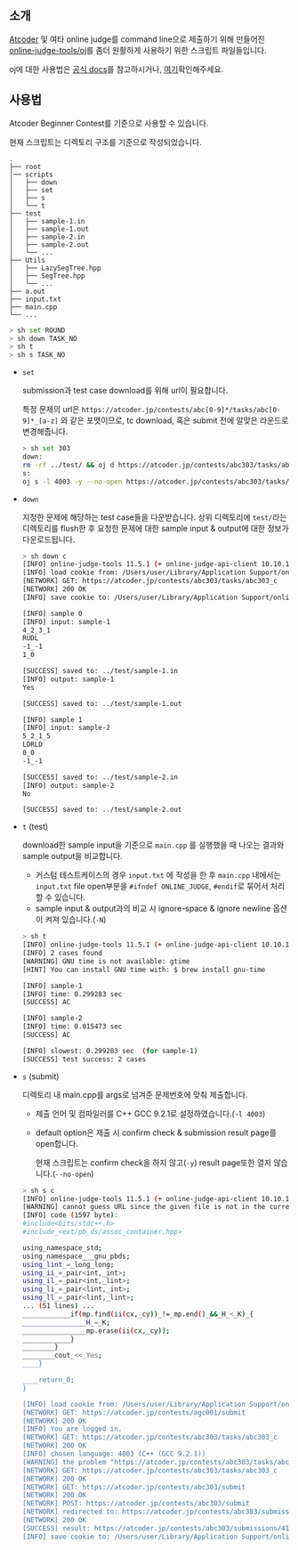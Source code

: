 ## 소개

[Atcoder](https://atcoder.jp/) 및 여타 online judge를 command line으로 제출하기 위해 만들어진 [online-judge-tools/oj](https://github.com/online-judge-tools/oj)를 좀더 원활하게 사용하기 위한 스크립트 파일들입니다.

oj에 대한 사용법은 [공식 docs](https://github.com/online-judge-tools/oj/blob/master/docs/getting-started.md)를 참고하시거나, [여기](https://blog.naver.com/raararaara/223106235174)확인해주세요.

## 사용법

Atcoder Beginner Contest를 기준으로 사용할 수 있습니다.

현재 스크립트는 디렉토리 구조를 기준으로 작성되었습니다.

```
.
├── root
│── scripts
│   ├── down
│   ├── set
│   ├── s
│   └── t
├── test
│   ├── sample-1.in
│   ├── sample-1.out
│   ├── sample-2.in
│   ├── sample-2.out
│   └── ...
├── Utils
│   ├── LazySegTree.hpp
│   ├── SegTree.hpp
│   └── ...
├── a.out
├── input.txt
├── main.cpp
└── ...
```

```bash
> sh set ROUND
> sh down TASK_NO
> sh t
> sh s TASK_NO
```

* `set`

  submission과 test case download를 위해 url이 필요합니다.
  
  특정 문제의 url은 `https://atcoder.jp/contests/abc[0-9]*/tasks/abc[0-9]*_[a-z]` 와 같은 포맷이므로, tc download, 혹은 submit 전에 알맞은 라운드로 변경해줍니다.

  ```bash
  > sh set 303
  down:
  rm -rf ../test/ && oj d https://atcoder.jp/contests/abc303/tasks/abc303_$1 -d ../test/
  s:
  oj s -l 4003 -y --no-open https://atcoder.jp/contests/abc303/tasks/abc303_$1 ../main.cpp
  ```
  
* `down`

  지정한 문제에 해당하는 test case들을 다운받습니다.
  상위 디렉토리에 `test/`라는 디렉토리를 flush한 후 요청한 문제에 대한 sample input & output에 대한 정보가 다운로드됩니다.

  ```bash
  > sh down c
  [INFO] online-judge-tools 11.5.1 (+ online-judge-api-client 10.10.1)
  [INFO] load cookie from: /Users/user/Library/Application Support/online-judge-tools/cookie.jar
  [NETWORK] GET: https://atcoder.jp/contests/abc303/tasks/abc303_c
  [NETWORK] 200 OK
  [INFO] save cookie to: /Users/user/Library/Application Support/online-judge-tools/cookie.jar

  [INFO] sample 0
  [INFO] input: sample-1
  4_2_3_1
  RUDL
  -1_-1
  1_0
  
  [SUCCESS] saved to: ../test/sample-1.in
  [INFO] output: sample-1
  Yes

  [SUCCESS] saved to: ../test/sample-1.out
  
  [INFO] sample 1
  [INFO] input: sample-2
  5_2_1_5
  LDRLD
  0_0
  -1_-1
  
  [SUCCESS] saved to: ../test/sample-2.in
  [INFO] output: sample-2
  No
  
  [SUCCESS] saved to: ../test/sample-2.out
  ```
* `t` (test)

  download한 sample input을 기준으로 `main.cpp` 를 실행했을 때 나오는 결과와 sample output을 비교합니다.
  * 커스텀 테스트케이스의 경우 `input.txt` 에 작성을 한 후 `main.cpp` 내에서는 `input.txt` file open부분을 `#ifndef ONLINE_JUDGE`, `#endif`로 묶어서 처리할 수 있습니다.
  * sample input & output과의 비교 시 ignore-space & ignore newline 옵션이 켜져 있습니다.(`-N`)
  
  ```bash
  > sh t
  [INFO] online-judge-tools 11.5.1 (+ online-judge-api-client 10.10.1)
  [INFO] 2 cases found
  [WARNING] GNU time is not available: gtime
  [HINT] You can install GNU time with: $ brew install gnu-time
  
  [INFO] sample-1
  [INFO] time: 0.299283 sec
  [SUCCESS] AC
  
  [INFO] sample-2
  [INFO] time: 0.015473 sec
  [SUCCESS] AC
  
  [INFO] slowest: 0.299283 sec  (for sample-1)
  [SUCCESS] test success: 2 cases
  ```
* `s` (submit)
  
  디렉토리 내 main.cpp를 args로 넘겨준 문제번호에 맞춰 제출합니다.
  * 제출 언어 및 컴파일러를 C++ GCC 9.2.1로 설정하였습니다.(`-l 4003`)
  * default option은 제출 시 confirm check & submission result page를 open합니다.
    
    현재 스크립트는 confirm check을 하지 않고(`-y`) result page또한 열지 않습니다.(`--no-open`) 
  ```bash
  > sh s c
  [INFO] online-judge-tools 11.5.1 (+ online-judge-api-client 10.10.1)
  [WARNING] cannot guess URL since the given file is not in the current directory
  [INFO] code (1597 byte):
  #include<bits/stdc++.h>
  #include_<ext/pb_ds/assoc_container.hpp>
  
  using_namespace_std;
  using_namespace___gnu_pbds;
  using_lint_=_long_long;
  using_ii_=_pair<int,_int>;
  using_il_=_pair<int,_lint>;
  using_li_=_pair<lint,_int>;
  using_ll_=_pair<lint,_lint>;
  ... (51 lines) ...
  ____________if(mp.find(ii(cx,_cy))_!=_mp.end()_&&_H_<_K)_{
  ________________H_=_K;
  ________________mp.erase(ii(cx,_cy));
  ____________}
  ________}
  ________cout_<<_Yes;
  ____}
  
  ____return_0;
  }
  
  [INFO] load cookie from: /Users/user/Library/Application Support/online-judge-tools/cookie.jar
  [NETWORK] GET: https://atcoder.jp/contests/agc001/submit
  [NETWORK] 200 OK
  [INFO] You are logged in.
  [NETWORK] GET: https://atcoder.jp/contests/abc303/tasks/abc303_c
  [NETWORK] 200 OK
  [INFO] chosen language: 4003 (C++ (GCC 9.2.1))
  [WARNING] the problem "https://atcoder.jp/contests/abc303/tasks/abc303_c" is specified to submit, but no samples were downloaded in this directory. this may be mis-operation
  [NETWORK] GET: https://atcoder.jp/contests/abc303/tasks/abc303_c
  [NETWORK] 200 OK
  [NETWORK] GET: https://atcoder.jp/contests/abc303/submit
  [NETWORK] 200 OK
  [NETWORK] POST: https://atcoder.jp/contests/abc303/submit
  [NETWORK] redirected to: https://atcoder.jp/contests/abc303/submissions/me
  [NETWORK] 200 OK
  [SUCCESS] result: https://atcoder.jp/contests/abc303/submissions/41928705
  [INFO] save cookie to: /Users/user/Library/Application Support/online-judge-tools/cookie.jar
  ```
